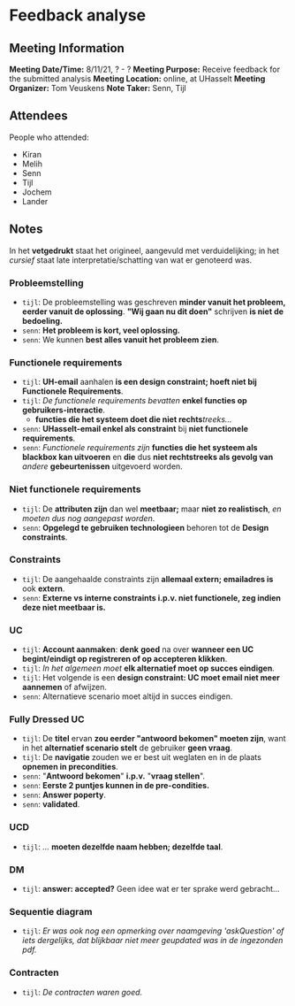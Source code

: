 # Feedback analyse
## Meeting Information
**Meeting Date/Time:** 8/11/21, ? - ?
**Meeting Purpose:** Receive feedback for the submitted analysis
**Meeting Location:** online, at UHasselt
**Meeting Organizer:** Tom Veuskens
**Note Taker:** Senn, Tijl

## Attendees
People who attended:
- Kiran
- Melih
- Senn
- Tijl
- Jochem
- Lander

## Notes
In het **vetgedrukt** staat het origineel, aangevuld met verduidelijking; in het *cursief* staat late interpretatie/schatting van wat er genoteerd was.

### Probleemstelling
- `tijl`: De probleemstelling was geschreven **minder vanuit het probleem, eerder vanuit de oplossing**. **"Wij gaan nu dit doen"** schrijven **is niet de bedoeling.**
- `senn`: **Het probleem is kort, veel oplossing.**
- `senn`: We kunnen **best alles vanuit het probleem zien**.

### Functionele requirements
- `tijl`: **UH-email** aanhalen **is een design constraint; hoeft niet bij Functionele Requirements**.
- `tijl`: *De functionele requirements bevatten* **enkel functies op gebruikers-interactie**.
  - **functies die het systeem doet die niet rechts***treeks...*
- `senn`: **UHasselt-email enkel als constraint** bij **niet functionele requirements**.
- `senn`: *Functionele requirements zijn* **functies die het systeem als blackbox kan uitvoeren** en **die** dus **niet rechtstreeks als gevolg van** *andere* **gebeurtenissen** uitgevoerd worden.

### Niet functionele requirements
- `tijl`: De **attributen zijn** dan wel **meetbaar;** maar **niet zo realistisch**, *en moeten dus nog aangepast worden*.
- `senn`: **Opgelegd te gebruiken technologieen** behoren tot de **Design constraints**.

### Constraints
- `tijl`: De aangehaalde constraints zijn **allemaal extern; emailadres is** ook **extern**.
- `senn`: **Externe vs interne <span style="color: default;">constraints</span> i.p.v. niet functionele, zeg indien <span style="color: default;">deze</span> niet meetbaar is.**

### UC
- `tijl`: **Account aanmaken**: **denk** **goed** na over **wanneer een UC begint/eindigt op registreren of op accepteren klikken**.
- `tijl`: *In het algemeen moet* **elk alternatief moet op succes eindigen**.
- `tijl`: Het volgende is een **design constraint: UC moet email niet meer aannemen** of afwijzen.
- `senn`: Alternatieve scenario moet altijd in succes eindigen.

### Fully Dressed UC
- `tijl`: De **titel** ervan **zou eerder "antwoord bekomen" moeten zijn**, want in het **alternatief scenario stelt** de gebruiker **geen vraag**.
- `tijl`: De **navigatie** zouden we er best uit weglaten en in de plaats **opnemen in precondities**.
- `senn`: "**Antwoord bekomen**" **i.p.v.** "**vraag stellen**".
- `senn`: **Eerste 2 puntjes kunnen in de pre-condities.**
- `senn`: **Answer poperty**.
- `senn`: **validated**.

### UCD
- `tijl`: *...* **moeten dezelfde naam hebben; dezelfde taal**.

### DM
- `tijl`: **answer: accepted?** Geen idee wat er ter sprake werd gebracht...

### Sequentie diagram
- `tijl`: *Er was ook nog een opmerking over naamgeving 'askQuestion' of iets dergelijks, dat blijkbaar niet meer geupdated was in de ingezonden pdf.*

### Contracten
- `tijl`: *De contracten waren goed.*
